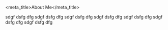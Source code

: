
<meta_title>About Me</meta_title>

sdgf
dsfg
dfg
sdgf
dsfg
dfg
sdgf
dsfg
dfg
sdgf
dsfg
dfg
sdgf
dsfg
dfg
sdgf
dsfg
dfg
sdgf
dsfg
dfg
